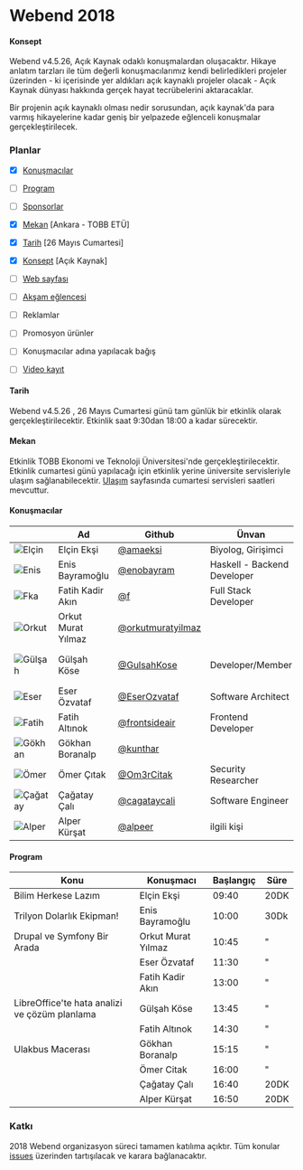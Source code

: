 # Webend 2018

#### Konsept

Webend v4.5.26, Açık Kaynak odaklı konuşmalardan oluşacaktır. Hikaye anlatım tarzları ile tüm değerli konuşmacılarımız kendi belirledikleri projeler üzerinden - ki içerisinde yer aldıkları açık kaynaklı projeler olacak - Açık Kaynak dünyası hakkında gerçek hayat tecrübelerini aktaracaklar. 

Bir projenin açık kaynaklı olması nedir sorusundan, açık kaynak'da para varmış hikayelerine kadar geniş bir yelpazede eğlenceli konuşmalar gerçekleştirilecek.


### Planlar

- [x] [Konuşmacılar](#konuşmacılar)
- [ ] [Program](#program)
- [ ] [Sponsorlar](https://github.com/Webendorg/2018/issues/8)
- [x] [Mekan](#mekan) [Ankara - TOBB ETÜ]
- [x] [Tarih](#tarih) [26 Mayıs Cumartesi]
- [x] [Konsept](#konsept) [Açık Kaynak] 
- [ ] [Web sayfası](https://github.com/Webendorg/2018/issues/12)
- [ ] [Akşam eğlencesi](https://github.com/Webendorg/2018/issues/13)
- [ ] Reklamlar
- [ ] Promosyon ürünler
- [ ] Konuşmacılar adına yapılacak bağış
- [ ] [Video kayıt](https://github.com/Webendorg/2018/issues/7)


#### Tarih

Webend v4.5.26 , 26 Mayıs Cumartesi günü tam günlük bir etkinlik olarak gerçekleştirilecektir. Etkinlik saat 9:30dan 18:00 a kadar sürecektir.


#### Mekan

Etkinlik TOBB Ekonomi ve Teknoloji Üniversitesi'nde gerçekleştirilecektir. Etkinlik cumartesi günü yapılacağı için etkinlik yerine üniversite servisleriyle ulaşım sağlanabilecektir. [Ulaşım](https://www.etu.edu.tr/tr/ulasim) sayfasında cumartesi servisleri saatleri mevcuttur.

#### Konuşmacılar
|| Ad | Github | Ünvan | Şirket | 
|-|-|-|-|-|
|![Elçin](https://avatars2.githubusercontent.com/u/25742322?s=75&v=4) |Elçin Ekşi | [@amaeksi](https://github.com/amaeksi) | Biyolog, Girişimci | Eres Biotech |
|![Enis](https://avatars2.githubusercontent.com/u/1258139?s=75&v=4)| Enis Bayramoğlu | [@enobayram](https://github.com/enobayram) | Haskell - Backend Developer | Picus Security |
|![Fka](https://avatars2.githubusercontent.com/u/196477?s=75&v=4)| Fatih Kadir Akın | [@f](https://github.com/f) | Full Stack Developer | Protel Inc. | 
|![Orkut](https://avatars2.githubusercontent.com/u/7395916?s=75&v=4)| Orkut Murat Yılmaz |[@orkutmuratyilmaz](https://github.com/orkutmuratyilmaz) | |Drupal, OpenStreetMap, GeoSpatial | 
|![Gülşah](https://avatars2.githubusercontent.com/u/2954981?s=75&v=4) | Gülşah Köse | [@GulsahKose](https://github.com/GulsahKose) | Developer/Member | LibreOffice/ The Document Foundation|
|![Eser](https://avatars2.githubusercontent.com/u/866558?s=75&v=4)| Eser Özvataf | [@EserOzvataf](https://github.com/eserozvataf) | Software Architect |KoçSistem | 
|![Fatih](https://avatars2.githubusercontent.com/u/868283?s=75&v=4)| Fatih Altınok | [@frontsideair](https://github.com/frontsideair) | Frontend Developer | Picus Security | 
|![Gökhan](https://avatars2.githubusercontent.com/u/49767?s=75&v=4)| Gökhan Boranalp | [@kunthar](https://github.com/kunthar) || ZetaOps |
| ![Ömer](https://avatars2.githubusercontent.com/u/5197413?s=75&v=4) | Ömer Çıtak | [@Om3rCitak](https://github.com/Om3rCitak) | Security Researcher | Netsparker |
|![Çağatay](https://avatars2.githubusercontent.com/u/9213230?s=75&v=4)| Çağatay Çalı | [@cagataycali](https://github.com/cagataycali) | Software Engineer | Freelance |
|![Alper](https://avatars2.githubusercontent.com/u/17167342?s=75&v=4)| Alper Kürşat | [@alpeer](https://github.com/alpeer) | ilgili kişi | ilgilenio®|

#### Program

|Konu| Konuşmacı | Başlangıç | Süre |
|----|-----------|-----------|------|
|Bilim Herkese Lazım | Elçin Ekşi | 09:40 | 20DK
|Trilyon Dolarlık Ekipman!|Enis 	Bayramoğlu	|10:00| 30Dk
|Drupal ve Symfony Bir Arada |Orkut Murat	Yılmaz	|10:45| " |
||Eser	Özvataf	|11:30| " |
||Fatih Kadir	Akın|	13:00| " |
|LibreOffice'te hata analizi ve çözüm planlama|Gülşah 	Köse	|13:45| " |
||Fatih	Altınok	|14:30| " |
|Ulakbus Macerası|Gökhan	Boranalp	|15:15| " |
||Ömer	Citak	|16:00| " |
||Çağatay	Çalı|16:40| 20DK |
||Alper Kürşat|16:50| 20DK |



### Katkı

2018 Webend organizasyon süreci tamamen katılıma açıktır. Tüm konular [issues](https://github.com/Webendorg/2018/issues) üzerinden tartışılacak ve karara bağlanacaktır.
